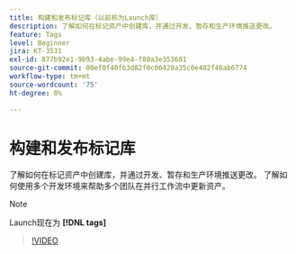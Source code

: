 ```yaml
---
title: 构建和发布标记库（以前称为Launch库）
description: 了解如何在标记资产中创建库，并通过开发、暂存和生产环境推送更改。
feature: Tags
level: Beginner
jira: KT-3531
exl-id: 877b92e1-9b93-4abe-99e4-f80a3e353681
source-git-commit: 00ef0f40fb3d82f0c06428a35c0e402f46ab6774
workflow-type: tm+mt
source-wordcount: '75'
ht-degree: 0%

---
```


# 构建和发布标记库

了解如何在标记资产中创建库，并通过开发、暂存和生产环境推送更改。 了解如何使用多个开发环境来帮助多个团队在并行工作流中更新资产。

>[!NOTE]
>
> Launch现在为 **[!DNL tags]**

>[!VIDEO](https://video.tv.adobe.com/v/28731/?learn=on)
